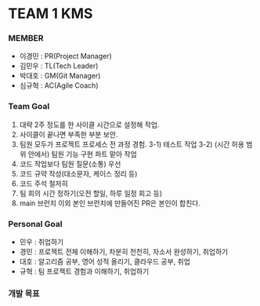 # TEAM 1 KMS

### MEMBER
- 이경민 : PR(Project Manager)
- 김민우 : TL(Tech Leader)
- 박대호 : GM(Git Manager)
- 심규혁 : AC(Agile Coach)

### Team Goal
1) 대략 2주 정도를 한 사이클 시간으로 설정해 작업.
2) 사이클이 끝나면 부족한 부분 보안.
3) 팀원 모두가 프로젝트 프로세스 전 과정 경험.
3-1) 테스트 작업
3-2) (시간 허용 범위 안에서) 팀원 기능 구현 파트 맡아 작업
4) 코드 작업보다 팀원 질문(소통) 우선
5) 코드 규약 작성(대소문자, 케이스 정리 등)
6) 코드 주석 철저히
7) 팀 회의 시간 정하기(오전 할일, 하루 일정 회고 등)
8) main 브런치 이외 본인 브런치에 만들어진 PR은 본인이 합친다.


### Personal Goal
- 민우 : 취업하기
- 경민 : 프로젝트 전체 이해하기, 차분히 천천히, 자소서 완성하기, 취업하기
- 대호 : 알고리즘 공부, 영어 성적 올리기, 클라우드 공부, 취업
- 규혁 : 팀 프로젝트 경험과 이해하기, 취업하기


### 개발 목표
